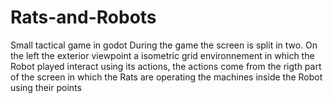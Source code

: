 # Rats-and-Robots
Small tactical game in godot
During the game the screen is split in two. On the left the exterior viewpoint a isometric grid environnement in which the Robot played interact using its actions,
the actions come from the rigth part of the screen in which the Rats are operating the machines inside the Robot using their points
